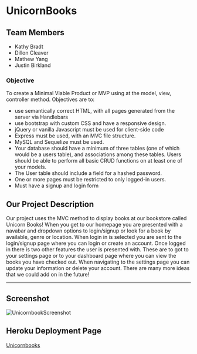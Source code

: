 # UnicornBooks

## Team Members
 * Kathy Bradt
 * Dillon Cleaver
 * Mathew Yang
 * Justin Birkland



### Objective
To create a Minimal Viable Product or MVP using at the model, view, controller method. Objectives are to:
- use semantically correct HTML, with all pages generated from the server via   Handlebars
- use bootstrap with custom CSS and have a responsive design.
- jQuery or vanilla Javascript must be used for client-side code
- Express must be used, with an MVC file structure.
- MySQL and Sequelize must be used.
- Your database should have a minimum of three tables (one of which would be a users table), and associations among these tables. Users should be able to perform all basic CRUD functions on at least one of your models.
- The User table should include a field for a hashed password.
- One or more pages must be restricted to only logged-in users.
- Must have a signup and login form



## Our Project Description
Our project uses the MVC method to display books at our bookstore called Unicorn Books! When you get to our homepage you are presented with a navabar and dropdown  options to login/signup or look for a book by available, genre or location. When login in is selected you are sent to the login/signup page where you can login or create an account. Once logged in there is two other features the user is presented with. These are to got to your settings page or to your dashboard page where you can view the books you have checked out. When navigating to the settings page you can update your information or delete your account. There are many more ideas that we could add on in the future!

---
## Screenshot
![UnicornbookScreenshot](https://user-images.githubusercontent.com/89483376/140529149-630a4ec8-fb47-4653-8191-6f8907a95ffd.png)

## Heroku Deployment Page

[Unicornbooks](https://unicornbooks.herokuapp.com/)
